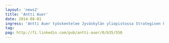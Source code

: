 ```yaml
---
layout: 'news2'
title: 'Antti Auer'
date: 2014-08-01
ingress: 'Antti Auer työskentelee Jyväskylän yliopistossa Strategisen kehittämisen yksikössä.'
tag: 
pag: http://fi.linkedin.com/pub/antti-auer/0/b35/550
---
```



